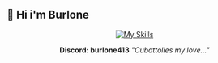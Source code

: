 ## 👋 Hi i'm Burlone
<div align="center" width="50">

[![My Skills](https://skillicons.dev/icons?i=js,discord,bots,devto)](https://skillicons.dev)

**Discord: burlone413**
*"Cubattolies my love..."*
